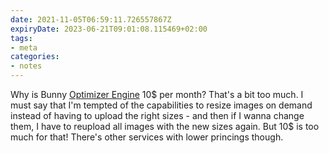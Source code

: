 ```yaml
---
date: 2021-11-05T06:59:11.726557867Z
expiryDate: 2023-06-21T09:01:08.115469+02:00
tags:
- meta
categories:
- notes
---
```


Why is Bunny [Optimizer Engine](https://support.bunny.net/hc/en-us/articles/360027448392-Bunny-Optimizer-Engine-Documentation) 10$ per month? That's a bit too much. I must say that I'm tempted of the capabilities to resize images on demand instead of having to upload the right sizes - and then if I wanna change them, I have to reupload all images with the new sizes again. But 10$ is too much for that! There's other services with lower princings though.
